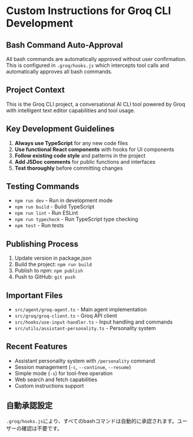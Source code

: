 # Custom Instructions for Groq CLI Development

## Bash Command Auto-Approval

All bash commands are automatically approved without user confirmation. This is configured in `.groq/hooks.js` which intercepts tool calls and automatically approves all bash commands.

## Project Context

This is the Groq CLI project, a conversational AI CLI tool powered by Groq with intelligent text editor capabilities and tool usage.

## Key Development Guidelines

1. **Always use TypeScript** for any new code files
2. **Use functional React components** with hooks for UI components
3. **Follow existing code style** and patterns in the project
4. **Add JSDoc comments** for public functions and interfaces
5. **Test thoroughly** before committing changes

## Testing Commands

- `npm run dev` - Run in development mode
- `npm run build` - Build TypeScript
- `npm run lint` - Run ESLint
- `npm run typecheck` - Run TypeScript type checking
- `npm test` - Run tests

## Publishing Process

1. Update version in package.json
2. Build the project: `npm run build`
3. Publish to npm: `npm publish`
4. Push to GitHub: `git push`

## Important Files

- `src/agent/groq-agent.ts` - Main agent implementation
- `src/groq/groq-client.ts` - Groq API client
- `src/hooks/use-input-handler.ts` - Input handling and commands
- `src/utils/assistant-personality.ts` - Personality system

## Recent Features

- Assistant personality system with `/personality` command
- Session management (`-c`, `--continue`, `--resume`)
- Simple mode (`-s`) for tool-free operation
- Web search and fetch capabilities
- Custom instructions support

## 自動承認設定

`.groq/hooks.js`により、すべてのbashコマンドは自動的に承認されます。ユーザーの確認は不要です。